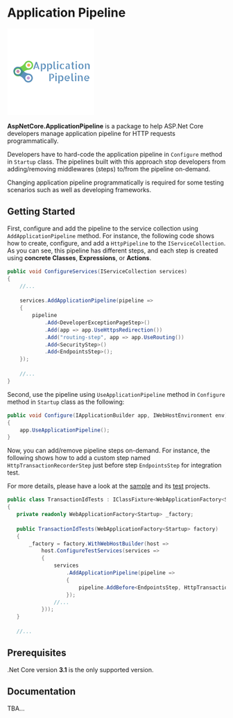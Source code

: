 # Application Pipeline
<img src="https://github.com/ali-tayebi/AspNetCore.ApplicationPipeline/blob/master/application-pipeline.png?raw=true" alt="ApplicationPipeline Logo">

**AspNetCore.ApplicationPipeline** is a package to help ASP.Net Core developers manage application pipeline for HTTP requests programmatically.

Developers have to hard-code the application pipeline in `Configure` method in `Startup` class.
The pipelines built with this approach stop developers from adding/removing middlewares (steps) to/from the pipeline on-demand.

Changing application pipeline programmatically is required for some testing scenarios such as well as developing frameworks.

## Getting Started
First, configure and add the pipeline to the service collection using `AddApplicationPipeline` method.
For instance, the following code shows how to create, configure, and add a `HttpPipeline` to the `IServiceCollection`.
As you can see, this pipeline has different steps, and each step is created using **concrete Classes**, **Expressions**, or **Actions**.


```c#
public void ConfigureServices(IServiceCollection services)
{
    //...

    services.AddApplicationPipeline(pipeline =>
    {
        pipeline
            .Add<DeveloperExceptionPageStep>()
            .Add(app => app.UseHttpsRedirection())
            .Add("routing-step", app => app.UseRouting())
            .Add<SecurityStep>()
            .Add<EndpointsStep>();
    });

    //...
}
```


Second, use the pipeline using `UseApplicationPipeline` method in `Configure` method in `Startup` class as the following:

```c#
public void Configure(IApplicationBuilder app, IWebHostEnvironment env)
{
    app.UseApplicationPipeline();
}
```

Now, you can add/remove pipeline steps  on-demand. For instance, the following shows how to add a custom step named `HttpTransactionRecorderStep`
just before step `EndpointsStep` for integration test.

For more details, please have a look at the [sample](https://github.com/ali-tayebi/AspNetCore.ApplicationPipeline/blob/master/sample/HttpPipelines.WebApi.Sample/Startup.cs)
 and its [test](https://github.com/ali-tayebi/AspNetCore.ApplicationPipeline/blob/master/sample/HttpPipelines.WebApi.Sample.Tests/TransactionIdTests.cs) projects.

```c#
public class TransactionIdTests : IClassFixture<WebApplicationFactory<Startup>>
{
   private readonly WebApplicationFactory<Startup> _factory;

   public TransactionIdTests(WebApplicationFactory<Startup> factory)
   {
       _factory = factory.WithWebHostBuilder(host =>
           host.ConfigureTestServices(services =>
           {
               services
                   .AddApplicationPipeline(pipeline =>
                   {
                       pipeline.AddBefore<EndpointsStep, HttpTransactionRecorderStep>();
                   });
               //...
           }));
   }

   //...
```
## Prerequisites
.Net Core version **3.1** is the only supported version.


## Documentation
TBA...
